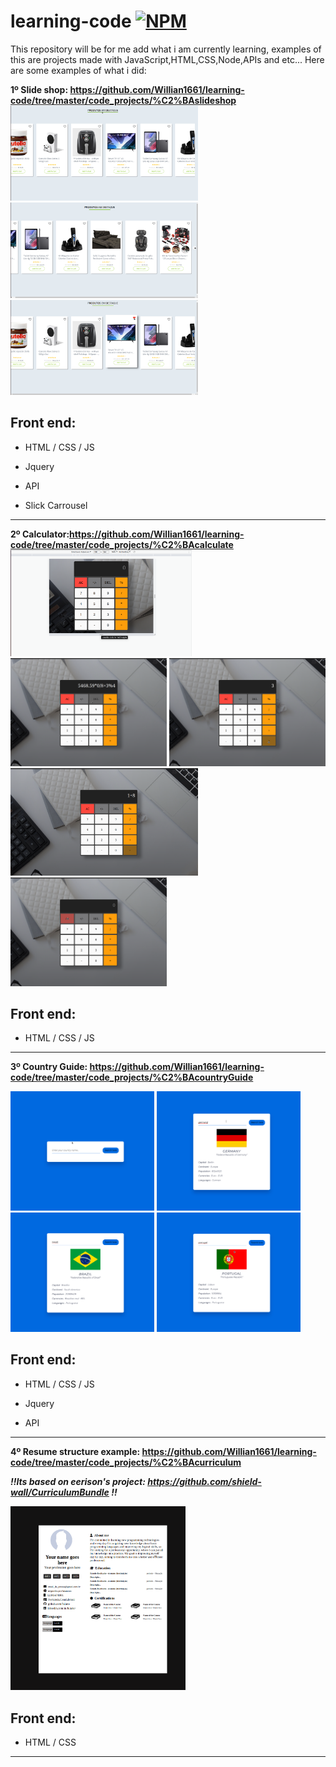 # learning-code  [![NPM](https://img.shields.io/npm/l/react)](https://github.com/Willian1661/learning-code/blob/master/license) 
This repository will be for me add what i am currently learning, examples of this are projects made with JavaScript,HTML,CSS,Node,APIs and etc...
Here are some examples of what i did:

**1º Slide shop: https://github.com/Willian1661/learning-code/tree/master/code_projects/%C2%BAslideshop**
<img src="zpictures/ºslideShope_examples/ºslideshop_examples1.png" width="300"> <img src="zpictures/ºslideShope_examples/ºslideshop_examples3.png" width="300">
<img src="zpictures/ºslideShope_examples/ºslideshop_examples4.png" width="300">
## Front end:
- HTML / CSS / JS 

- Jquery

- API

- Slick Carrousel

<hr>

**2º Calculator:https://github.com/Willian1661/learning-code/tree/master/code_projects/%C2%BAcalculate**
<img src="zpictures/ºcalculate_examples/ºcalculate_examples2.png" width="290" height="170"> 
<img src="zpictures/ºcalculate_examples/ºcalculate_examples03.png" width="250"> 
<img src="zpictures/ºcalculate_examples/ºcalculate_examples04.png" width="250"> <img src="zpictures/ºcalculate_examples/ºcalculate_examples01.png" width="300"> <img src="zpictures/ºcalculate_examples/ºcalculate_examples02.png" width="250">
## Front end:
- HTML / CSS / JS 
<hr>

**3º Country Guide: https://github.com/Willian1661/learning-code/tree/master/code_projects/%C2%BAcountryGuide**

<img src="zpictures/ºcountry_guide_examples/ºcountryGuide1.png" width="230"> <img src="zpictures/ºcountry_guide_examples/ºcountryGuide3.png" width="230">
<img src="zpictures/ºcountry_guide_examples/ºcountryGuide2.png" width="230"> <img src="zpictures/ºcountry_guide_examples/ºcountryGuide4.png" width="230">
## Front end:
- HTML / CSS / JS 

- Jquery

- API

<hr>


**4º Resume structure example: https://github.com/Willian1661/learning-code/tree/master/code_projects/%C2%BAcurriculum**

***!!Its based on eerison's project: https://github.com/shield-wall/CurriculumBundle !!***

<img src="zpictures/ºcurriculum_examples/ºcurriculum_example.png" width="280">

## Front end:

- HTML / CSS
<hr>

